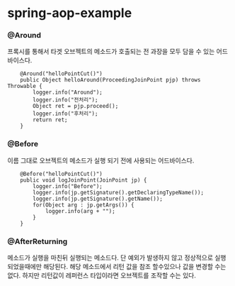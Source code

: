 # spring-aop-example

### @Around 

프록시를 통해서 타겟 오브젝트의 메소드가 호출되는 전 과장을 모두 담을 수 있는 어드바이스다. 

```
    @Around("helloPointCut()")
    public Object helloAround(ProceedingJoinPoint pjp) throws Throwable {
        logger.info("Around");
        logger.info("전처리");
        Object ret = pjp.proceed();
        logger.info("후처리");
        return ret;
    }
```

### @Before 

이름 그대로 오브젝트의 메소드가 실행 되기 전에 사용되는 어드바이스다.

```
    @Before("helloPointCut()")
    public void logJoinPoint(JoinPoint jp) {
        logger.info("Before");
        logger.info(jp.getSignature().getDeclaringTypeName());
        logger.info(jp.getSignature().getName());
        for(Object arg : jp.getArgs()) {
            logger.info(arg + "");
        }
    }
```


### @AfterReturning

메소드가 실행을 마친뒤 실행되는 메소드다. 단 예외가 발생하지 않고 정상적으로 실행 되었을때에만 해당된다.
해당 메소드에서 리턴 값을 참조 할수있으나 값을 변경할 수는 없다. 하지만 리턴값이 레퍼런스 타입이라면 오브젝트를 조작할 수는 있다.
```
